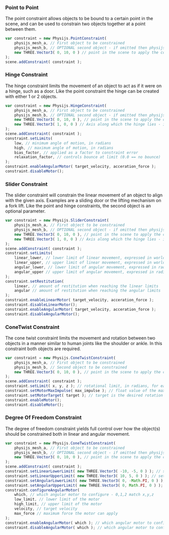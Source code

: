 ### Point to Point
The point constraint allows objects to be bound to a certain point in the scene, and can be used to constrain two objects together at a point between them.

```javascript
var constraint = new Physijs.PointConstraint(
    physijs_mesh_a, // First object to be constrained
    physijs_mesh_b, // OPTIONAL second object - if omitted then physijs_mesh_1 will be constrained to the scene
    new THREE.Vector3( 0, 10, 0 ) // point in the scene to apply the constraint
);
scene.addConstraint( constraint );
```

### Hinge Constraint
The hinge constraint limits the movement of an object to act as if it were on a hinge, such as a door. Like the point constraint the hinge can be created with either 1 or 2 objects.

```javascript
var constraint = new Physijs.HingeConstraint(
    physijs_mesh_a, // First object to be constrained
    physijs_mesh_b, // OPTIONAL second object - if omitted then physijs_mesh_1 will be constrained to the scene
    new THREE.Vector3( 0, 10, 0 ), // point in the scene to apply the constraint
    new THREE.Vector3( 1, 0, 0 ) // Axis along which the hinge lies - in this case it is the X axis
);
scene.addConstraint( constraint );
constraint.setLimits(
    low, // minimum angle of motion, in radians
    high, // maximum angle of motion, in radians
    bias_factor, // applied as a factor to constraint error
    relaxation_factor, // controls bounce at limit (0.0 == no bounce)
);
constraint.enableAngularMotor( target_velocity, acceration_force );
constraint.disableMotor();
```


### Slider Constraint
The slider constraint will constrain the linear movement of an object to align with the given axis. Examples are a sliding door or the lifting mechanism on a fork lift. Like the point and hinge constraints, the second object is an optional parameter.

```javascript
var constraint = new Physijs.SliderConstraint(
    physijs_mesh_a, // First object to be constrained
    physijs_mesh_b, // OPTIONAL second object - if omitted then physijs_mesh_1 will be constrained to the scene
    new THREE.Vector3( 0, 10, 0 ), // point in the scene to apply the constraint
    new THREE.Vector3( 1, 0, 0 ) // Axis along which the hinge lies - in this case it is the X axis
);
scene.addConstraint( constraint );
constraint.setLimits(
    linear_lower, // lower limit of linear movement, expressed in world units
    linear_upper, // upper limit of linear movement, expressed in world units
    angular_lower, // lower limit of angular movement, expressed in radians
    angular_upper // upper limit of angular movement, expressed in radians
);
constraint.setRestitution(
    linear, // amount of restitution when reaching the linear limits
    angular // amount of restitution when reaching the angular limits
);
constraint.enableLinearMotor( target_velocity, acceration_force );
constraint.disableLinearMotor();
constraint.enableAngularMotor( target_velocity, acceration_force );
constraint.disableAngularMotor();
```


### ConeTwist Constraint
The cone twist constraint limits the movement and rotation between two objects in a manner similar to human joints like the shoulder or ankle. In this constraint both objects are required.

```javascript
var constraint = new Physijs.ConeTwistConstraint(
    physijs_mesh_a, // First object to be constrained
    physijs_mesh_b, // Second object to be constrained
    new THREE.Vector3( 0, 10, 0 ), // point in the scene to apply the constraint
);
scene.addConstraint( constraint );
constraint.setLimit( x, y, z ); // rotational limit, in radians, for each axis
constraint.setMotorMaxImpulse( max_impulse ); // float value of the maximum impulse the motor can apply toward its target
constraint.setMotorTarget( target ); // target is the desired rotation for the constraint and can be expressed by a THREE.Vector3, THREE.Matrix4, or THREE.Quaternion
constraint.enableMotor();
constraint.disableMotor();
```

### Degree Of Freedom Constraint
The degree of freedom constraint yields full control over how the object(s) should be constrained both in linear and angular movement.

```javascript
var constraint = new Physijs.ConeTwistConstraint(
    physijs_mesh_a, // First object to be constrained
    physijs_mesh_b, // OPTIONAL second object - if omitted then physijs_mesh_1 will be constrained to the scene
    new THREE.Vector3( 0, 10, 0 ), // point in the scene to apply the constraint
);
scene.addConstraint( constraint );
constraint.setLinearLowerLimit( new THREE.Vector3( -10, -5, 0 ) ); // sets the lower end of the linear movement along the x, y, and z axes.
constraint.setLinearUpperLimit( new THREE.Vector3( 10, 5, 0 ) ); // sets the upper end of the linear movement along the x, y, and z axes.
constraint.setAngularLowerLimit( new THREE.Vector3( 0, -Math.PI, 0 ) ); // sets the lower end of the angular movement, in radians, along the x, y, and z axes.
constraint.setAngularUpperLimit( new THREE.Vector3( 0, Math.PI, 0 ) ); // sets the upper end of the angular movement, in radians, along the x, y, and z axes.
constraint.configureAngularMotor(
    which, // which angular motor to configure - 0,1,2 match x,y,z
    low_limit, // lower limit of the motor
    high_limit, // upper limit of the motor
    velocity, // target velocity
    max_force // maximum force the motor can apply
);
constraint.enableAngularMotor( which ); // which angular motor to configure - 0,1,2 match x,y,z
constraint.disableAngularMotor( which ); // which angular motor to configure - 0,1,2 match x,y,z
```